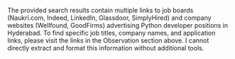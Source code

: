 The provided search results contain multiple links to job boards (Naukri.com, Indeed, LinkedIn, Glassdoor, SimplyHired) and company websites (Wellfound, GoodFirms) advertising Python developer positions in Hyderabad.  To find specific job titles, company names, and application links, please visit the links in the Observation section above.  I cannot directly extract and format this information without additional tools.